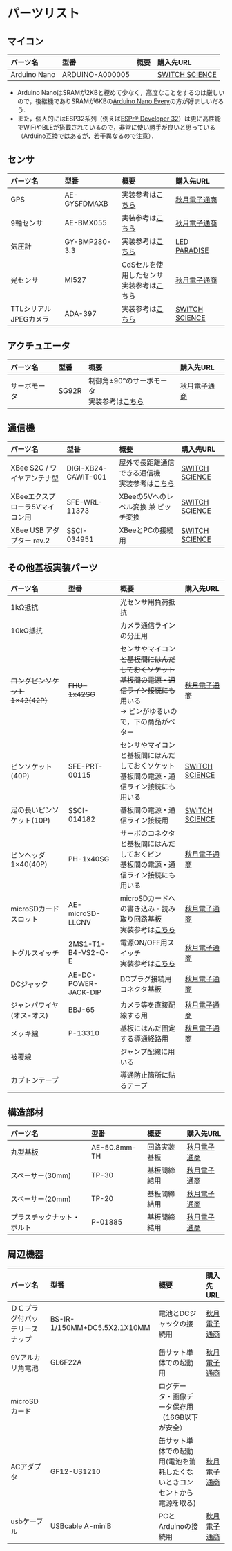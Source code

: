 # パーツリスト
## マイコン
| パーツ名 | 型番 | 概要 | 購入先URL |  
| :--- | :--- | :--- | :--- |  
| Arduino Nano | ARDUINO-A000005 |  | [SWITCH SCIENCE](https://www.switch-science.com/catalog/2554/) |  

+ Arduino NanoはSRAMが2KBと極めて少なく，高度なことをするのは厳しいので，後継機でありSRAMが6KBの[Arduino Nano Every](https://www.switch-science.com/catalog/6199/)の方が好ましいだろう．
+ また，個人的にはESP32系列（例えば[ESPr® Developer 32](https://www.switch-science.com/catalog/3210/)）は更に高性能でWiFiやBLEが搭載されているので，非常に使い勝手が良いと思っている（Arduino互換ではあるが，若干異なるので注意）．

## センサ
| パーツ名 | 型番 | 概要 | 購入先URL |  
| :--- | :--- | :--- | :--- |  
| GPS | AE-GYSFDMAXB | 実装参考は[こちら](../../Arduino/Test_GPS) | [秋月電子通商](http://akizukidenshi.com/catalog/g/gK-09991/) |  
| 9軸センサ | AE-BMX055 | 実装参考は[こちら](../../Arduino/Test_IMU) | [秋月電子通商](http://akizukidenshi.com/catalog/g/gK-13010/) |  
| 気圧計 | GY-BMP280-3.3 | 実装参考は[こちら](../../Arduino/Test_Barometer) | [LED PARADISE](https://www.led-paradise.com/product/2334) |  
| 光センサ | MI527 | CdSセルを使用したセンサ<br>実装参考は[こちら](../../Arduino/Test_Light) | [秋月電子通商](http://akizukidenshi.com/catalog/g/gI-00110/) |  
| TTLシリアルJPEGカメラ | ADA-397 | 実装参考は[こちら](../../Arduino/Test_Camera) | [SWITCH SCIENCE](https://www.switch-science.com/catalog/1241/) |  

## アクチュエータ
| パーツ名 | 型番 | 概要 | 購入先URL |  
| :--- | :--- | :--- | :--- |  
| サーボモータ | SG92R | 制御角±90°のサーボモータ<br>実装参考は[こちら](../../Arduino/Test_Servo) | [秋月電子通商](http://akizukidenshi.com/catalog/g/gM-08914/) |  

## 通信機
| パーツ名 | 型番 | 概要 | 購入先URL |  
| :--- | :--- | :--- | :--- |  
| XBee S2C / ワイヤアンテナ型 | DIGI-XB24-CAWIT-001 | 屋外で長距離通信できる通信機<br>実装参考は[こちら](../../Arduino/Test_XBee) | [SWITCH SCIENCE](https://www.switch-science.com/catalog/4089/) |  
| XBeeエクスプローラ5Vマイコン用 | SFE-WRL-11373 | XBeeの5Vへのレベル変換 兼 ピッチ変換 | [SWITCH SCIENCE](https://www.switch-science.com/catalog/1166/) |  
| XBee USB アダプター rev.2 | SSCI-034951 | XBeeとPCの接続用 | [SWITCH SCIENCE](https://www.switch-science.com/catalog/3495/) |  

## その他基板実装パーツ
| パーツ名 | 型番 | 概要 | 購入先URL |  
| :--- | :--- | :--- | :--- |  
| 1kΩ抵抗 |  | 光センサ用負荷抵抗 |  |  
| 10kΩ抵抗 |  | カメラ通信ラインの分圧用 |  |  
| <del>ロングピンソケット 1×42(42P)</del> | <del>FHU-1x42SG</del> | <del>センサやマイコンと基板間にはんだしておくソケット<br>基板間の電源・通信ライン接続にも用いる</del><br> → ピンがゆるいので，下の商品がベター | <del>[秋月電子通商](http://akizukidenshi.com/catalog/g/gC-05779/)</del> |  
| ピンソケット(40P) | SFE-PRT-00115 | センサやマイコンと基板間にはんだしておくソケット<br>基板間の電源・通信ライン接続にも用いる | [SWITCH SCIENCE](https://www.switch-science.com/catalog/505/) |  
| 足の長いピンソケット(10P)| SSCI-014182 | 基板間の電源・通信ライン接続用 | [SWITCH SCIENCE](https://www.switch-science.com/catalog/1418/) |  
| ピンヘッダ 1×40(40P) | PH-1x40SG | サーボのコネクタと基板間にはんだしておくピン<br>基板間の電源・通信ライン接続にも用いる | [秋月電子通商](http://akizukidenshi.com/catalog/g/gC-00167/) |  
| microSDカードスロット | AE-microSD-LLCNV | microSDカードへの書き込み・読み取り回路基板<br>実装参考は[こちら](../../Arduino/Test_SD) | [秋月電子通商](http://akizukidenshi.com/catalog/g/gK-14015/) |  
| トグルスイッチ | 2MS1-T1-B4-VS2-Q-E | 電源ON/OFF用スイッチ<br>実装参考は[こちら](../switch) | [秋月電子通商](http://akizukidenshi.com/catalog/g/gP-00300/) |  
| DCジャック | AE-DC-POWER-JACK-DIP | DCプラグ接続用コネクタ基板 | [秋月電子通商](http://akizukidenshi.com/catalog/g/gK-05148/) |  
| ジャンパワイヤ(オス-オス) | BBJ-65 | カメラ等を直接配線する用 | [秋月電子通商](http://akizukidenshi.com/catalog/g/gC-05159/) |  
| メッキ線 | P-13310 | 基板にはんだ固定する導通経路用 | [秋月電子通商](http://akizukidenshi.com/catalog/g/gP-13310/) |  
| 被覆線 |  | ジャンプ配線に用いる |  |  
| カプトンテープ |  | 導通防止箇所に貼るテープ |  |  

## 構造部材
| パーツ名 | 型番 | 概要 | 購入先URL |  
| :--- | :--- | :--- | :--- |  
| 丸型基板 | AE-50.8mm-TH | 回路実装基板 | [秋月電子通商](http://akizukidenshi.com/catalog/g/gP-08758/) |  
| スペーサー(30mm) | TP-30 | 基板間締結用 | [秋月電子通商](http://akizukidenshi.com/catalog/g/gP-07572/) |  
| スペーサー(20mm) | TP-20 | 基板間締結用 | [秋月電子通商](http://akizukidenshi.com/catalog/g/gP-07570/) |  
| プラスチックナット・ボルト | P-01885 | 基板間締結用 | [秋月電子通商](http://akizukidenshi.com/catalog/g/gP-01885/) |  

## 周辺機器
| パーツ名 | 型番 | 概要 | 購入先URL |  
| :--- | :--- | :--- | :--- |  
| ＤＣプラグ付バッテリースナップ | BS-IR-1/150MM+DC5.5X2.1X10MM | 電池とDCジャックの接続用 | [秋月電子通商](http://akizukidenshi.com/catalog/g/gP-07356/) |  
| 9Vアルカリ角電池 | GL6F22A | 缶サット単体での起動用 | [秋月電子通商](http://akizukidenshi.com/catalog/g/gB-03257/) |  
| microSDカード |  | ログデータ・画像データ保存用（16GB以下が安全） |  |  
| ACアダプタ | GF12-US1210 | 缶サット単体での起動用(電池を消耗したくないときコンセントから電源を取る) | [秋月電子通商](http://akizukidenshi.com/catalog/g/gM-01804/) |  
| usbケーブル | USBcable A-miniB | PCとArduinoの接続用 | [秋月電子通商](http://akizukidenshi.com/catalog/g/gC-07606/) |  
